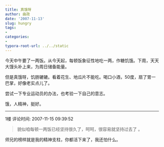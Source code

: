 ```yaml
---
title: 真饿呀
author: 曲政
date: '2007-11-13'
slug: hungry
tags:
- 
categories:
- 
typora-root-url: ../../static
---
```


今天中午要了一两饭。从今天起，每顿饭象征性地吃一两，作糖饥饿。下周，天天大馒头补上来，为周日储备能量。

但是真饿呀，饥肠辘辘。看着花生、地瓜片不能吃。喝口小酒，50度，扇了胃一巴掌，好像老实点儿了。

尝试一下专业运动员的办法，也考验一下自己的意志。

饿，人精神，挺好。

---

1楼 评论时间: 2007-11-15 09:39:52

>   貌似咱每顿一两饭已经坚持很久了，呵呵，很容易就坚持过去了 。
>

师兄的榜样就是我的精神支柱，你都活下来了，我还怕什么。 
